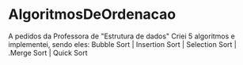 # AlgoritmosDeOrdenacao
A pedidos da Professora de "Estrutura de dados" Criei 5 algoritmos e implementei, sendo eles: Bubble Sort | Insertion Sort | Selection Sort | .Merge Sort | Quick Sort
